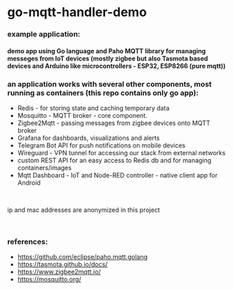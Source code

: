# go-mqtt-handler-demo

### example application:
#### demo app using Go language and Paho MQTT library for managing messeges from IoT devices (mostly zigbee but also Tasmota based devices and Arduino like microcontrollers - ESP32, ESP8266 (pure mqtt))
### an application works with several other components, most running as containers (this repo contains only go app):
- Redis - for storing state and caching temporary data
- Mosquitto - MQTT broker - core component.
- Zigbee2Mqtt - passing messages from zigbee devices onto MQTT broker
- Grafana for dashboards, visualizations and alerts
- Telegram Bot API for push notifications on mobile devices
- Wireguard - VPN tunnel for accessing our stack from external networks
- custom REST API for an easy access to Redis db and for managing containers/images
- Mqtt Dashboard - IoT and Node-RED controller - native client app for Android

&nbsp;

ip and mac addresses are anonymized in this project

&nbsp;

### references:
- https://github.com/eclipse/paho.mqtt.golang
- https://tasmota.github.io/docs/
- https://www.zigbee2mqtt.io/
- https://mosquitto.org/


